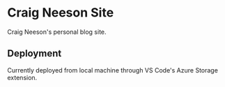 # Craig Neeson Site

Craig Neeson's personal blog site.

## Deployment

Currently deployed from local machine through VS Code's Azure Storage extension.